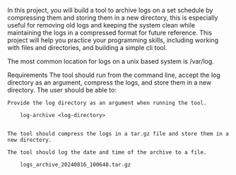 In this project, you will build a tool to archive logs on a set schedule by compressing them and storing them in a new directory, this is especially useful for removing old logs and keeping the system clean while maintaining the logs in a compressed format for future reference. This project will help you practice your programming skills, including working with files and directories, and building a simple cli tool.

The most common location for logs on a unix based system is /var/log.

Requirements
The tool should run from the command line, accept the log directory as an argument, compress the logs, and store them in a new directory. The user should be able to:

    Provide the log directory as an argument when running the tool.

        log-archive <log-directory>


    The tool should compress the logs in a tar.gz file and store them in a new directory.

    The tool should log the date and time of the archive to a file.
    
        logs_archive_20240816_100648.tar.gz